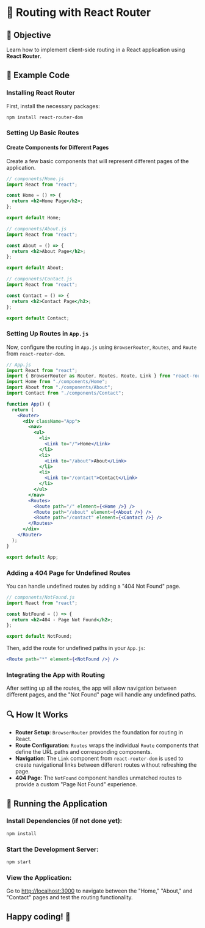 # 🚀 Routing with React Router

## 📝 Objective

Learn how to implement client-side routing in a React application using **React Router**.

## 📂 Example Code

### Installing React Router

First, install the necessary packages:

```bash
npm install react-router-dom
```

### Setting Up Basic Routes

#### Create Components for Different Pages

Create a few basic components that will represent different pages of the application.

```jsx
// components/Home.js
import React from "react";

const Home = () => {
  return <h2>Home Page</h2>;
};

export default Home;
```

```jsx
// components/About.js
import React from "react";

const About = () => {
  return <h2>About Page</h2>;
};

export default About;
```

```jsx
// components/Contact.js
import React from "react";

const Contact = () => {
  return <h2>Contact Page</h2>;
};

export default Contact;
```

### Setting Up Routes in `App.js`

Now, configure the routing in `App.js` using `BrowserRouter`, `Routes`, and `Route` from `react-router-dom`.

```jsx
// App.js
import React from "react";
import { BrowserRouter as Router, Routes, Route, Link } from "react-router-dom";
import Home from "./components/Home";
import About from "./components/About";
import Contact from "./components/Contact";

function App() {
  return (
    <Router>
      <div className="App">
        <nav>
          <ul>
            <li>
              <Link to="/">Home</Link>
            </li>
            <li>
              <Link to="/about">About</Link>
            </li>
            <li>
              <Link to="/contact">Contact</Link>
            </li>
          </ul>
        </nav>
        <Routes>
          <Route path="/" element={<Home />} />
          <Route path="/about" element={<About />} />
          <Route path="/contact" element={<Contact />} />
        </Routes>
      </div>
    </Router>
  );
}

export default App;
```

### Adding a 404 Page for Undefined Routes

You can handle undefined routes by adding a "404 Not Found" page.

```jsx
// components/NotFound.js
import React from "react";

const NotFound = () => {
  return <h2>404 - Page Not Found</h2>;
};

export default NotFound;
```

Then, add the route for undefined paths in your `App.js`:

```jsx
<Route path="*" element={<NotFound />} />
```

### Integrating the App with Routing

After setting up all the routes, the app will allow navigation between different pages, and the "Not Found" page will handle any undefined paths.

## 🔍 How It Works

- **Router Setup**: `BrowserRouter` provides the foundation for routing in React.
- **Route Configuration**: `Routes` wraps the individual `Route` components that define the URL paths and corresponding components.
- **Navigation**: The `Link` component from `react-router-dom` is used to create navigational links between different routes without refreshing the page.
- **404 Page**: The `NotFound` component handles unmatched routes to provide a custom "Page Not Found" experience.

## 🚀 Running the Application

### Install Dependencies (if not done yet):

```bash
npm install
```

### Start the Development Server:

```bash
npm start
```

### View the Application:

Go to [http://localhost:3000](http://localhost:3000) to navigate between the "Home," "About," and "Contact" pages and test the routing functionality.

## Happy coding! 🎉
